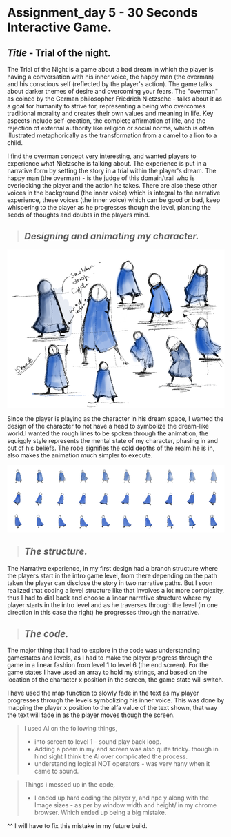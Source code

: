 # Assignment_day 5 - 30 Seconds Interactive Game.


## _Title_ - Trial of the night.


The Trial of the Night is a game about a bad dream in which the player is having a conversation with his inner voice, the happy man (the overman) and his conscious self (reflected by the player's action). The game talks about darker themes of desire and overcoming your fears. The "overman" as coined by the German philosopher Friedrich Nietzsche - talks about it  as a goal for humanity to strive for, representing a being who overcomes traditional morality and creates their own values and meaning in life. Key aspects include self-creation, the complete affirmation of life, and the rejection of external authority like religion or social norms, which is often illustrated metaphorically as the transformation from a camel to a lion to a child.


I find the overman concept very interesting, and wanted players to experience what Nietzsche is talking about. The experience is put in a narrative form by setting the story in a trial within the player's dream. The happy man (the overman) - is the judge of this domain/trail who is overlooking the player and the action he takes. There are also these other voices in the background (the inner voice) which is integral to the narrative experience, these voices (the inner voice) which can be good or bad, keep whispering to the player as he progresses though the level, planting the seeds of thoughts and doubts in the players mind.

> ## _Designing and animating my character._

![bg](AF.1.png)


Since the player is playing as the character in his dream space, I wanted the design of the character to not have a head to symbolize the dream-like world.I wanted the rough lines to be spoken through the animation, the squiggly style represents the mental state of my character, phasing in and out of his beliefs. The robe signifies the cold depths of the realm he is in, also makes the animation much simpler to execute. 


![bg](AF.2.png)

> ## _The structure._

The Narrative experience, in my first design had a branch structure where the players start in the intro game level, from there depending on the path taken the player can disclose the story in two narrative paths. But I soon realized that coding a level structure like that involves a lot more complexity, thus I had to dial back and choose a linear narrative structure where my player starts in the intro level and as he traverses through the level (in one direction in this case the right) he progresses through the narrative. 

> ## _The code._

The major thing that I had to explore in the code was understanding gamestates and levels, as I had to make the player progress through the game in a linear fashion from level 1 to level 6 (the end screen). For the game states I have used an array to hold my strings, and based on the location of the character x position in the screen, the game state will switch. 

I have used the map function to slowly fade in the text as my player progresses through the levels symbolizing his inner voice. This was done by mapping the player x position to the alfa value of the text shown, that way the text will fade in as the player moves though the screen. 

> I used AI on the following things,
> - into screen to level 1 - sound play back loop.
> - Adding a poem in my end screen was also quite tricky. though in hind sight I think the Ai over complicated the process.
> - understanding logical NOT operators - was very hany when it came to sound. 

> Things i messed up in the code,
> - I ended up hard coding the player y, and npc y along with the Image sizes - as per by window width and height/ in my chrome browser. Which ended up being a big mistake.

^^ I will have to fix this mistake in my future build. 








